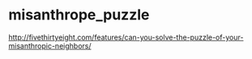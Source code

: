 # misanthrope_puzzle
http://fivethirtyeight.com/features/can-you-solve-the-puzzle-of-your-misanthropic-neighbors/
